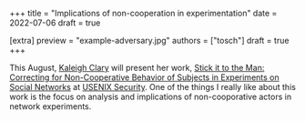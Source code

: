 +++
title = "Implications of non-cooperation in experimentation"
date = 2022-07-06
draft = true

[extra]
preview = "example-adversary.jpg"
authors = ["tosch"]
draft = true
+++

This August, [Kaleigh Clary](https://cs.umass.edu/~kclary) will present her work, [Stick it to the Man: Correcting for Non-Cooperative Behavior of Subjects in Experiments on Social Networks](https://www.usenix.org/system/files/sec22summer_clary.pdf) at [USENIX Security](https://www.usenix.org/conference/usenixsecurity22). One of the things I really like about this work is the focus on analysis and implications of non-cooporative actors in network experiments.

<span class="tweet" hidden>
<!-- Need to keep a database that matches blog posts to tweet hashes. Use this to select out the tweet to reply to. -->
<!-- Also want to have a check that the tweet is 180chars-length of blog post url (which probably means we want something that compresses the url to a fixed length) -->
<span>

<!-- more -->

# Why this matters
I tend to approach the world from the "PL perspective. 


Future posts:
* Story of this paper's genesis
* Breakdown of the estimators
* Web demonstration of the analysis
* Relationship to related work published recently